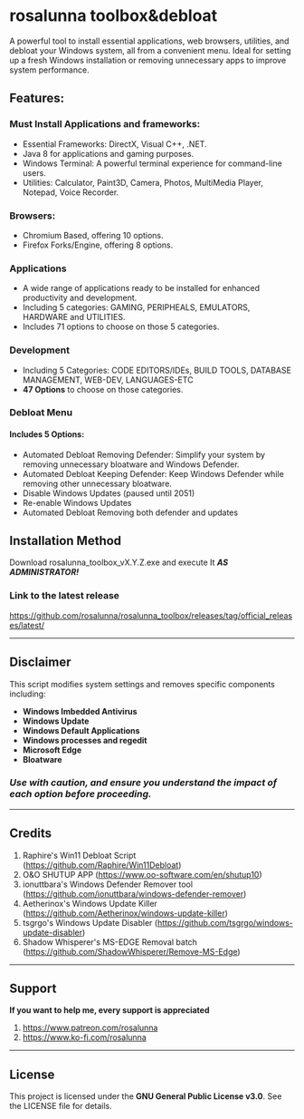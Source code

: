 # rosalunna toolbox&debloat
A powerful tool to install essential applications, web browsers, utilities, and debloat your Windows system, all from a convenient menu. 
Ideal for setting up a fresh Windows installation or removing unnecessary apps to improve system performance.

## Features:
### Must Install Applications and frameworks:
- Essential Frameworks: DirectX, Visual C++, .NET.
- Java 8 for applications and gaming purposes.
- Windows Terminal: A powerful terminal experience for command-line users.
- Utilities: Calculator, Paint3D, Camera, Photos, MultiMedia Player, Notepad, Voice Recorder.
### Browsers:
- Chromium Based, offering 10 options.
- Firefox Forks/Engine, offering 8 options.
### Applications
- A wide range of applications ready to be installed for enhanced productivity and development.
- Including 5 categories: GAMING, PERIPHEALS, EMULATORS, HARDWARE and UTILITIES.
- Includes 71 options to choose on those 5 categories.
### Development
- Including 5 Categories: CODE EDITORS/IDEs, BUILD TOOLS, DATABASE MANAGEMENT, WEB-DEV, LANGUAGES-ETC
- **47 Options** to choose on those categories.
### Debloat Menu
#### Includes 5 Options:
- Automated Debloat Removing Defender: Simplify your system by removing unnecessary bloatware and Windows Defender.
- Automated Debloat Keeping Defender: Keep Windows Defender while removing other unnecessary bloatware.
- Disable Windows Updates (paused until 2051)
- Re-enable Windows Updates
- Automated Debloat Removing both defender and updates

## Installation Method
Download rosalunna_toolbox_vX.Y.Z.exe and execute It ***AS ADMINISTRATOR!***

### Link to the latest release
https://github.com/rosalunna/rosalunna_toolbox/releases/tag/official_releases/latest/

---

## Disclaimer
This script modifies system settings and removes specific components including:
- **Windows Imbedded Antivirus**
- **Windows Update**
- **Windows Default Applications**
- **Windows processes and regedit**
- **Microsoft Edge**
- **Bloatware**


### ***Use with caution, and ensure you understand the impact of each option before proceeding.***

---

## Credits
1. Raphire's Win11 Debloat Script (https://github.com/Raphire/Win11Debloat)
2. O&O SHUTUP APP (https://www.oo-software.com/en/shutup10)
3. ionuttbara's Windows Defender Remover tool (https://github.com/ionuttbara/windows-defender-remover)
4. Aetherinox's Windows Update Killer (https://github.com/Aetherinox/windows-update-killer)
5. tsgrgo's Windows Update Disabler (https://github.com/tsgrgo/windows-update-disabler)
6. Shadow Whisperer's MS-EDGE Removal batch (https://github.com/ShadowWhisperer/Remove-MS-Edge)

---
## Support
**If you want to help me, every support is appreciated**
1. https://www.patreon.com/rosalunna
2. https://www.ko-fi.com/rosalunna
   
---

## License
This project is licensed under the **GNU General Public License v3.0**. See the LICENSE file for details.


